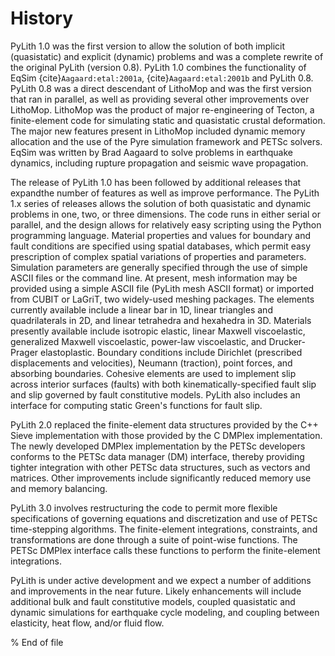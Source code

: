 # History

PyLith 1.0 was the first version to allow the solution of both implicit (quasistatic) and explicit (dynamic) problems and was a complete rewrite of the original PyLith (version 0.8).
PyLith 1.0 combines the functionality of EqSim {cite}`Aagaard:etal:2001a`, {cite}`Aagaard:etal:2001b` and PyLith 0.8.
PyLith 0.8 was a direct descendant of LithoMop and was the first version that ran in parallel, as well as providing several other improvements over LithoMop.
LithoMop was the product of major re-engineering of Tecton, a finite-element code for simulating static and quasistatic crustal deformation.
The major new features present in LithoMop included dynamic memory allocation and the use of the Pyre simulation framework and PETSc solvers.
EqSim was written by Brad Aagaard to solve problems in earthquake dynamics, including rupture propagation and seismic wave propagation.

The release of PyLith 1.0 has been followed by additional releases that expandthe number of features as well as improve performance.
The PyLith 1.x series of releases allows the solution of both quasistatic and dynamic problems in one, two, or three dimensions.
The code runs in either serial or parallel, and the design allows for relatively easy scripting using the Python programming language.
Material properties and values for boundary and fault conditions are specified using spatial databases, which permit easy prescription of complex spatial variations of properties and parameters.
Simulation parameters are generally specified through the use of simple ASCII files or the command line.
At present, mesh information may be provided using a simple ASCII file (PyLith mesh ASCII format) or imported from CUBIT or LaGriT, two widely-used meshing packages.
The elements currently available include a linear bar in 1D, linear triangles and quadrilaterals in 2D, and linear tetrahedra and hexahedra in 3D.
Materials presently available include isotropic elastic, linear Maxwell viscoelastic, generalized Maxwell viscoelastic, power-law viscoelastic, and Drucker-Prager elastoplastic.
Boundary conditions include Dirichlet (prescribed displacements and velocities), Neumann (traction), point forces, and absorbing boundaries. Cohesive elements are used to implement slip across interior surfaces (faults) with both kinematically-specified fault slip and slip governed by fault constitutive models.
PyLith also includes an interface for computing static Green's functions for fault slip.

PyLith 2.0 replaced the finite-element data structures provided by the C++ Sieve implementation with those provided by the C DMPlex implementation.
The newly developed DMPlex implementation by the PETSc developers conforms to the PETSc data manager (DM) interface, thereby providing tighter integration with other PETSc data structures, such as vectors and matrices.
Other improvements include significantly reduced memory use and memory balancing.

PyLith 3.0 involves restructuring the code to permit more flexible specifications of governing equations and discretization and use of PETSc time-stepping algorithms.
The finite-element integrations, constraints, and transformations are done through a suite of point-wise functions.
The PETSc DMPlex interface calls these functions to perform the finite-element integrations.

PyLith is under active development and we expect a number of additions and improvements in the near future.
Likely enhancements will include additional bulk and fault constitutive models, coupled quasistatic and dynamic simulations for earthquake cycle modeling, and coupling between elasticity, heat flow, and/or fluid flow.

% End of file
